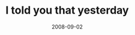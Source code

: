 ---
layout: base.njk
title : 'I told you that yesterday' 
view_title : 'I told you that yesterday' 
year : '2008' 
date : '2008-09-02' 
img_file : '/drawing/itoldyouthatyesterday.jpg' 
html_file : 'itoldyouthatyesterday' 
next_html : 'itrainedallweekend.html' 
year_order : '392' 
permalink : "title/{{html_file}}.html"
---